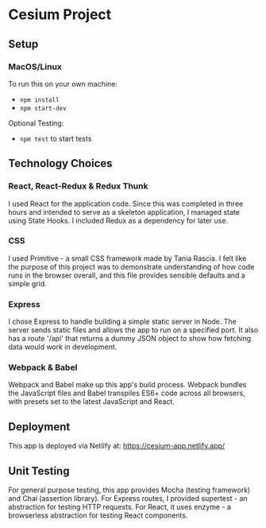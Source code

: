 # Cesium Project

## Setup

### MacOS/Linux

To run this on your own machine:

- `npm install`
- `npm start-dev`

Optional Testing:

- `npm test` to start tests

## Technology Choices

### React, React-Redux & Redux Thunk
I used React for the application code. Since this was completed in three hours and intended to serve as a skeleton application, I managed state using State Hooks. I included Redux as a dependency for later use.

### CSS
I used Primitive - a small CSS framework made by Tania Rascia. I felt like the purpose of this project was to demonstrate understanding of how code runs in the browser overall, and this file provides sensible defaults and a simple grid.

### Express
I chose Express to handle building a simple static server in Node. The server sends static files and allows the app to run on a specified port. It also has a route '/api' that returns a dummy JSON object to show how fetching data would work in development.

### Webpack & Babel
Webpack and Babel make up this app's build process. Webpack bundles the JavaScript files and Babel transpiles ES6+ code across all browsers, with presets set to the latest JavaScript and React.

## Deployment
This app is deployed via Netlify at: https://cesium-app.netlify.app/

## Unit Testing
For general purpose testing, this app provides Mocha (testing framework) and Chai (assertion library). For Express routes, I provided supertest - an abstraction for testing HTTP requests. For React, it uses enzyme - a browserless abstraction for testing React components.
